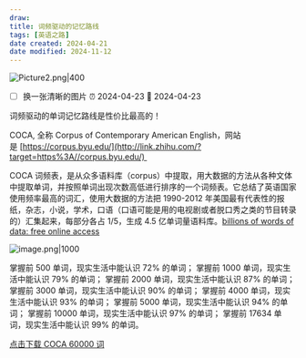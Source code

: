 ```yaml
---
draw:
title: 词频驱动的记忆路线
tags: [英语之路]
date created: 2024-04-21
date modified: 2024-11-12
---
```


![Picture2.png|400](https://imagehosting4picgo.oss-cn-beijing.aliyuncs.com/imagehosting/fix-dir%2Fliuyishou%2Ftmp%2F2024%2F04%2F22%2F00-18-08-28470c76d28b5f2b87012464fe85c5cf-Picture2-04222c.png)

- [ ] 换一张清晰的图片 ⏰ 2024-04-23 📅 2024-04-23

词频驱动的单词记忆路线是性价比最高的！

<!-- more -->

COCA, 全称 Corpus of Contemporary American English，网站是 [https://corpus.byu.edu/](http://link.zhihu.com/?target=https%3A//corpus.byu.edu/) 

COCA 词频表，是从众多语料库（corpus）中提取，用大数据的方法从各种文体中提取单词，并按照单词出现次数高低进行排序的一个词频表。它总结了英语国家使用频率最高的词汇，使用大数据的方法把 1990-2012 年美国最有代表性的报纸，杂志，小说，学术，口语（口语可能是用的电视剧或者脱口秀之类的节目转录的）汇集起来，每部分各占 1/5，生成 4.5 亿单词量语料库。[billions of words of data: free online access](http://link.zhihu.com/?target=https%3A//corpus.byu.edu/)

![image.png|1000](https://imagehosting4picgo.oss-cn-beijing.aliyuncs.com/imagehosting/fix-dir%2Fpicgo%2Fpicgo-clipboard-images%2F2024%2F04%2F21%2F20-45-35-63f6418c87e4277f685f03206c0ff4d9-20240421204534-8d0206.png)

掌握前 500 单词，现实生活中能认识 72% 的单词；
掌握前 1000 单词，现实生活中能认识 79% 的单词；
掌握前 2000 单词，现实生活中能认识 87% 的单词；
掌握前 3000 单词，现实生活中能认识 90% 的单词；
掌握前 4000 单词，现实生活中能认识 93% 的单词；
掌握前 5000 单词，现实生活中能认识 94% 的单词；
掌握前 10000 单词，现实生活中能认识 97% 的单词；
掌握前 17634 单词，现实生活中能认识 99% 的单词。

[点击下载 COCA 60000 词](https://imagehosting4picgo.oss-cn-beijing.aliyuncs.com/imagehosting/fix-dir%2Fliuyishou%2Ftmp%2F2024%2F04%2F21%2F20-52-04-70166aa0fcbb965ac7b8322aea443af9-COCA%E5%88%9D%E5%A7%8B%E7%89%88-d2778d.xlsx)
